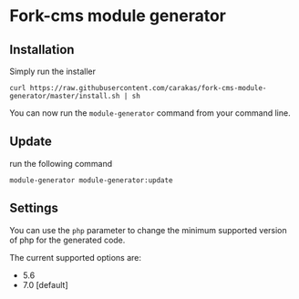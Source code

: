 # Fork-cms module generator

## Installation

Simply run the installer

	curl https://raw.githubusercontent.com/carakas/fork-cms-module-generator/master/install.sh | sh

You can now run the `module-generator` command from your command line.

## Update

run the following command

    module-generator module-generator:update
    
## Settings

You can use the `php` parameter to change the minimum supported version of php for the generated code.

The current supported options are:
* 5.6
* 7.0 [default]
